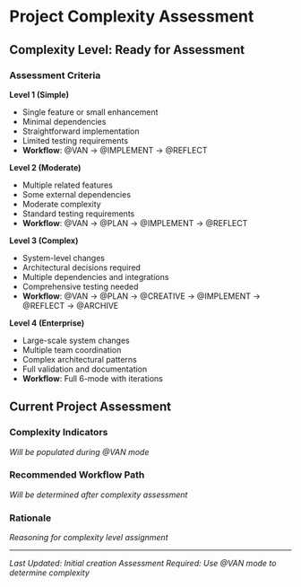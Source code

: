 # Project Complexity Assessment

## Complexity Level: Ready for Assessment

### Assessment Criteria

**Level 1 (Simple)**
- Single feature or small enhancement
- Minimal dependencies
- Straightforward implementation
- Limited testing requirements
- **Workflow**: @VAN → @IMPLEMENT → @REFLECT

**Level 2 (Moderate)**
- Multiple related features
- Some external dependencies
- Moderate complexity
- Standard testing requirements
- **Workflow**: @VAN → @PLAN → @IMPLEMENT → @REFLECT

**Level 3 (Complex)**
- System-level changes
- Architectural decisions required
- Multiple dependencies and integrations
- Comprehensive testing needed
- **Workflow**: @VAN → @PLAN → @CREATIVE → @IMPLEMENT → @REFLECT → @ARCHIVE

**Level 4 (Enterprise)**
- Large-scale system changes
- Multiple team coordination
- Complex architectural patterns
- Full validation and documentation
- **Workflow**: Full 6-mode with iterations

## Current Project Assessment

### Complexity Indicators
*Will be populated during @VAN mode*

### Recommended Workflow Path
*Will be determined after complexity assessment*

### Rationale
*Reasoning for complexity level assignment*

---
*Last Updated: Initial creation*
*Assessment Required: Use @VAN mode to determine complexity*